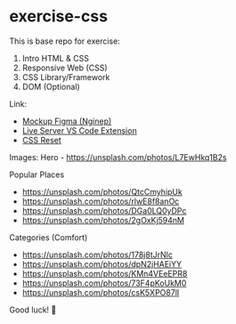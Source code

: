 # exercise-css

This is base repo for exercise:

1. Intro HTML & CSS
2. Responsive Web (CSS)
3. CSS Library/Framework
4. DOM (Optional) 

Link:

- [Mockup Figma (Nginep)](https://www.figma.com/file/DfAvyxyav1aBcDkfQdPIlW/Nginep?node-id=0%3A1&t=iRR8redypOMSuTP7-0)
- [Live Server VS Code Extension](https://marketplace.visualstudio.com/items?itemName=ritwickdey.LiveServer)
- [CSS Reset](https://piccalil.li/blog/a-modern-css-reset/)

Images:
Hero - https://unsplash.com/photos/L7EwHkq1B2s

Popular Places

- https://unsplash.com/photos/QtcCmyhipUk
- https://unsplash.com/photos/rlwE8f8anOc
- https://unsplash.com/photos/DGa0LQ0yDPc
- https://unsplash.com/photos/2gOxKj594nM

Categories (Comfort)

- https://unsplash.com/photos/178j8tJrNlc
- https://unsplash.com/photos/dpN2jHAEiYY
- https://unsplash.com/photos/KMn4VEeEPR8
- https://unsplash.com/photos/73F4pKoUkM0
- https://unsplash.com/photos/csK5XPO87lI

Good luck! 🙂 
